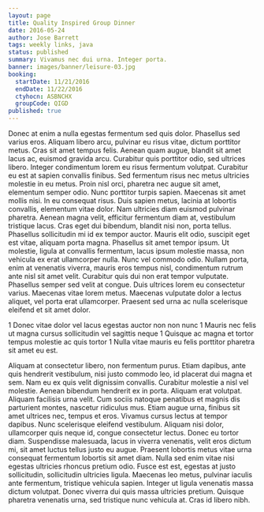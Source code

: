 ```yaml
---
layout: page
title: Quality Inspired Group Dinner
date: 2016-05-24
author: Jose Barrett
tags: weekly links, java
status: published
summary: Vivamus nec dui urna. Integer porta.
banner: images/banner/leisure-03.jpg
booking:
  startDate: 11/21/2016
  endDate: 11/22/2016
  ctyhocn: ASBNCHX
  groupCode: QIGD
published: true
---
```

Donec at enim a nulla egestas fermentum sed quis dolor. Phasellus sed varius eros. Aliquam libero arcu, pulvinar eu risus vitae, dictum porttitor metus. Cras sit amet tempus felis. Aenean quam augue, blandit sit amet lacus ac, euismod gravida arcu. Curabitur quis porttitor odio, sed ultrices libero. Integer condimentum lorem eu risus fermentum volutpat. Curabitur eu est at sapien convallis finibus. Sed fermentum risus nec metus ultricies molestie in eu metus. Proin nisl orci, pharetra nec augue sit amet, elementum semper odio. Nunc porttitor turpis sapien. Maecenas sit amet mollis nisi. In eu consequat risus.
Duis sapien metus, lacinia at lobortis convallis, elementum vitae dolor. Nam ultricies diam euismod pulvinar pharetra. Aenean magna velit, efficitur fermentum diam at, vestibulum tristique lacus. Cras eget dui bibendum, blandit nisi non, porta tellus. Phasellus sollicitudin mi id ex tempor auctor. Mauris elit odio, suscipit eget est vitae, aliquam porta magna. Phasellus sit amet tempor ipsum. Ut molestie, ligula at convallis fermentum, lacus ipsum molestie massa, non vehicula ex erat ullamcorper nulla. Nunc vel commodo odio. Nullam porta, enim at venenatis viverra, mauris eros tempus nisl, condimentum rutrum ante nisl sit amet velit. Curabitur quis dui non erat tempor vulputate. Phasellus semper sed velit at congue. Duis ultrices lorem eu consectetur varius. Maecenas vitae lorem metus. Maecenas vulputate dolor a lectus aliquet, vel porta erat ullamcorper. Praesent sed urna ac nulla scelerisque eleifend et sit amet dolor.

1 Donec vitae dolor vel lacus egestas auctor non non nunc
1 Mauris nec felis ut magna cursus sollicitudin vel sagittis neque
1 Quisque ac magna et tortor tempus molestie ac quis tortor
1 Nulla vitae mauris eu felis porttitor pharetra sit amet eu est.

Aliquam at consectetur libero, non fermentum purus. Etiam dapibus, ante quis hendrerit vestibulum, nisi justo commodo leo, id placerat dui magna et sem. Nam eu ex quis velit dignissim convallis. Curabitur molestie a nisl vel molestie. Aenean bibendum hendrerit ex in porta. Aliquam erat volutpat. Aliquam facilisis urna velit. Cum sociis natoque penatibus et magnis dis parturient montes, nascetur ridiculus mus. Etiam augue urna, finibus sit amet ultrices nec, tempus et eros. Vivamus cursus lectus at tempor dapibus. Nunc scelerisque eleifend vestibulum. Aliquam nisi dolor, ullamcorper quis neque id, congue consectetur lectus.
Donec eu tortor diam. Suspendisse malesuada, lacus in viverra venenatis, velit eros dictum mi, sit amet luctus tellus justo eu augue. Praesent lobortis metus vitae urna consequat fermentum lobortis sit amet diam. Nulla sed enim vitae nisi egestas ultricies rhoncus pretium odio. Fusce est est, egestas at justo sollicitudin, sollicitudin ultricies ligula. Maecenas leo metus, pulvinar iaculis ante fermentum, tristique vehicula sapien. Integer ut ligula venenatis massa dictum volutpat. Donec viverra dui quis massa ultricies pretium. Quisque pharetra venenatis urna, sed tristique nunc vehicula at. Cras id libero nibh.
